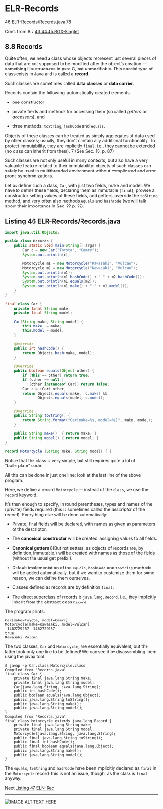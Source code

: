 # ELR-Records
46 ELR-Records/Records.java 78  

Cont. from 8.7 [43.44.45.BGX-Singlet](https://github.com/Java-PJATK/43.44.45.BGX-Singlet/)

## 8.8 Records 

Quite often, we need a class whose objects represent just several pieces of data that are not supposed to be modified after the object’s creation — something like structures in pure C, but unmodifiable. This special type of class exists in Java and is called a **record**. 

Such classes are sometimes called **data classes** or **data carrier**. 

Records contain the following, automatically created elements:

* one constructor

* private fields and methods for accessing them (so called _getters_ or _accessors_), and

* three methods: 
`toString`,
`hashCode` and 
`equals`. 

Objects of these classes can be treated as simply aggregates of data used by other classes; usually, they don’t contain any additional functionality. To protect immutability, they are implicitly `final`, i.e., they cannot be extended (no class can inherit from them). 7 (See Sec. 10, p. 87)

Such classes are not only useful in many contexts, but also have a very valuable feature related to their immutability: objects of such classes can safely be used in multithreaded environment without complicated and error prone synchronizations.

Let us define such a class, `Car`, with just two fields, make and model. We have to define these fields, declaring them as immutable (`final`), provide a constructor setting
values of these fields, add getters, override the `toString` method, and very often also methods `equals` and `hashCode` (we will talk about their importance in Sec. ?? p. ??).

## Listing 46 ELR-Records/Records.java  

```java 
import java.util.Objects;

public class Records {
    public static void main(String[] args) {
        Car c = new Car("Toyota", "Camry");
        System.out.println(c);

        Motorcycle m1 = new Motorcycle("Kawasaki", "Vulcan");
        Motorcycle m2 = new Motorcycle("Kawasaki", "Vulcan");
        System.out.println(m1);
        System.out.println(m1.hashCode() + " " + m2.hashCode());
        System.out.println(m1.equals(m2));
        System.out.println(m1.make() + " " + m1.model());
    }
}

final class Car {
    private final String make;
    private final String model;

    Car(String make, String model) {
        this.make  = make;
        this.model = model;
    }

    @Override
    public int hashCode() {
        return Objects.hash(make, model);
    }

    @Override
    public boolean equals(Object other) {
        if (this == other) return true;
        if (other == null ||
          !(other instanceof Car)) return false;
        Car c = (Car) other;
        return Objects.equals(make,  c.make) &&
               Objects.equals(model, c.model);
    }

    @Override
    public String toString() {
        return String.format("Car[make=%s, model=%s]", make, model);
    }

    public String make()  { return make; }
    public String model() { return model; }
}

record Motorcycle (String make, String model) { }
```

Notice that the class is very simple, but still requires quite a lot of “boilerplate” code.

All this can be done in just one line: look at the last line of the above program. 

Here, we define a record `Motorcycle` — instead of the `class`, we use the `record` keyword. 

It’s then enough to specify, in round parentheses, types and names of the (private) fields required (this is sometimes called the _descriptor_ of the record). Everything else will be done automatically:  

* Private, final fields will be declared, with names as given as parameters of the descriptor.
  
* The **canonical constructor** will be created, assigning values to all fields.

* **Canonical getters** 8(But not setters, as objects of records are, by definition, immutable.) will be created with names as those of the fields (without the usual get prefix!).
    
* Default implementation of the `equals`, `hashCode` and `toString` methods will be added automatically, but if we want to customize them for some reason, we can define them ourselves.

* Classes defined as records are by definition `final`.

* The direct superclass of records is `java.lang.Record`, i.e., they implicitly inherit from the abstract class `Record`.

The program prints:

```
Car[make=Toyota, model=Camry]
Motorcycle[make=Kawasaki, model=Vulcan]
-1462729257 -1462729257
true
Kawasaki Vulcan
```

The two classes, `Car` and `Motorcycle`, are essentially equivalent, but the latter took only one line to be defined! We can see it by disassembling them using the javap tool:  

```
$ javap -p Car.class Motorcycle.class
Compiled from "Records.java"
final class Car {
    private final java.lang.String make;
    private final java.lang.String model;
    Car(java.lang.String, java.lang.String);
    public int hashCode();
    public boolean equals(java.lang.Object);
    public java.lang.String toString();
    public java.lang.String make();
    public java.lang.String model();
}
Compiled from "Records.java"
final class Motorcycle extends java.lang.Record {
    private final java.lang.String make;
    private final java.lang.String model;
    Motorcycle(java.lang.String, java.lang.String);
    public final java.lang.String toString();
    public final int hashCode();
    public final boolean equals(java.lang.Object);
    public java.lang.String make();
    public java.lang.String model();
}
```

The `equals`, `toString` and `hashCode` have been implicitly declared as `final` in the `Motorcycle` record; this is not an issue, though, as the class is `final` anyway.


Next [Listing 47 ELN-Rec](https://github.com/Java-PJATK/47.ELN-Rec)

---

[![IMAGE ALT TEXT HERE](http://img.youtube.com/vi/YOUTUBE_VIDEO_ID_HERE/0.jpg)](https://www.youtube.com/watch?v=gJ9DYC-jswo&ab_channel=CodingwithJohn)
